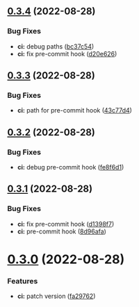 ## [0.3.4](https://github.com/shprota/eisen/compare/v0.3.3...v0.3.4) (2022-08-28)


### Bug Fixes

* **ci:** debug paths ([bc37c54](https://github.com/shprota/eisen/commit/bc37c5482438eebc8ab9425359f92b64add9d239))
* **ci:** fix pre-commit hook ([d20e626](https://github.com/shprota/eisen/commit/d20e626c5901c33d52045804b8f98b3bac8af30a))



## [0.3.3](https://github.com/shprota/eisen/compare/v0.3.2...v0.3.3) (2022-08-28)


### Bug Fixes

* **ci:** path for pre-commit hook ([43c77d4](https://github.com/shprota/eisen/commit/43c77d49c6bbf206f45a6139fef549a46a412f21))



## [0.3.2](https://github.com/shprota/eisen/compare/v0.3.1...v0.3.2) (2022-08-28)


### Bug Fixes

* **ci:** debug pre-commit hook ([fe8f6d1](https://github.com/shprota/eisen/commit/fe8f6d1867cca388ca60441caa5bd75729b3ef78))



## [0.3.1](https://github.com/shprota/eisen/compare/v0.3.0...v0.3.1) (2022-08-28)


### Bug Fixes

* **ci:** fix pre-commit hook ([d1398f7](https://github.com/shprota/eisen/commit/d1398f7aff779ed4d70393e174e0faa31c21afb6))
* **ci:** pre-commit hook ([8d96afa](https://github.com/shprota/eisen/commit/8d96afab8c1d03900b8cabdf161d37ee414128f2))



# [0.3.0](https://github.com/shprota/eisen/compare/v0.2.1...v0.3.0) (2022-08-28)


### Features

* **ci:** patch version ([fa29762](https://github.com/shprota/eisen/commit/fa29762aedade0943d630d9d2dad6a4175d19cd1))



